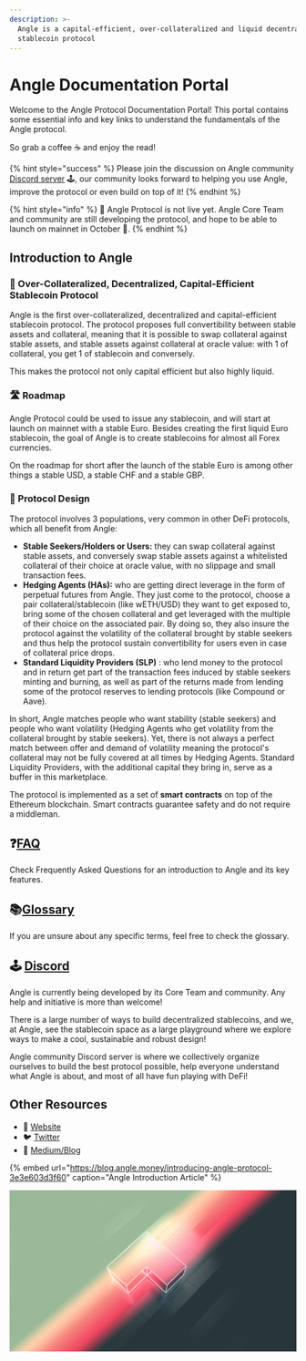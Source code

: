 ```yaml
---
description: >-
  Angle is a capital-efficient, over-collateralized and liquid decentralized
  stablecoin protocol
---
```


# Angle Documentation Portal

Welcome to the Angle Protocol Documentation Portal! This portal contains some essential info and key links to understand the fundamentals of the Angle protocol.

So grab a coffee ☕ and enjoy the read!

{% hint style="success" %}
Please join the discussion on Angle community [Discord server](https://discord.gg/67WSSZqBG6) 🕹️, our community looks forward to helping you use Angle, improve the protocol or even build on top of it!
{% endhint %}

{% hint style="info" %}
📅 Angle Protocol is not live yet. Angle Core Team and community are still developing the protocol, and hope to be able to launch on mainnet in October 🍁.
{% endhint %}

## Introduction to Angle

### 🏅 Over-Collateralized, Decentralized, Capital-Efficient Stablecoin Protocol

Angle is the first over-collateralized, decentralized and capital-efficient stablecoin protocol. The protocol proposes full convertibility between stable assets and collateral, meaning that it is possible to swap collateral against stable assets, and stable assets against collateral at oracle value: with 1 of collateral, you get 1 of stablecoin and conversely.

This makes the protocol not only capital efficient but also highly liquid.

### 🛣️ Roadmap

Angle Protocol could be used to issue any stablecoin, and will start at launch on mainnet with a stable Euro. Besides creating the first liquid Euro stablecoin, the goal of Angle is to create stablecoins for almost all Forex currencies.

On the roadmap for short after the launch of the stable Euro is among other things a stable USD, a stable CHF and a stable GBP.

### 🎨 Protocol Design

The protocol involves 3 populations, very common in other DeFi protocols, which all benefit from Angle:

* **Stable Seekers/Holders or Users:** they can swap collateral against stable assets, and conversely swap stable assets against a whitelisted collateral of their choice at oracle value, with no slippage and small transaction fees.
* **Hedging Agents (HAs):** who are getting direct leverage in the form of perpetual futures from Angle. They just come to the protocol, choose a pair collateral/stablecoin (like wETH/USD) they want to get exposed to, bring some of the chosen collateral and get leveraged with the multiple of their choice on the associated pair. By doing so, they also insure the protocol against the volatility of the collateral brought by stable seekers and thus help the protocol sustain convertibility for users even in case of collateral price drops.
* **Standard Liquidity Providers (SLP)** : who lend money to the protocol and in return get part of the transaction fees induced by stable seekers minting and burning, as well as part of the returns made from lending some of the protocol reserves to lending protocols (like Compound or Aave). 

In short, Angle matches people who want stability (stable seekers) and people who want volatility (Hedging Agents who get volatility from the collateral brought by stable seekers). Yet, there is not always a perfect match between offer and demand of volatility meaning the protocol's collateral may not be fully covered at all times by Hedging Agents. Standard Liquidity Providers, with the additional capital they bring in, serve as a buffer in this marketplace.

The protocol is implemented as a set of **smart contracts** on top of the Ethereum blockchain. Smart contracts guarantee safety and do not require a middleman.

## ❓[FAQ](faq.md)

Check Frequently Asked Questions for an introduction to Angle and its key features.

## 📚[Glossary](glossary.md)

If you are unsure about any specific terms, feel free to check the glossary.

## 🕹️ [Discord](https://discord.gg/3vaHCJw7Mz)

Angle is currently being developed by its Core Team and community. Any help and initiative is more than welcome!

There is a large number of ways to build decentralized stablecoins, and we, at Angle, see the stablecoin space as a large playground where we explore ways to make a cool, sustainable and robust design!

Angle community Discord server is where we collectively organize ourselves to build the best protocol possible, help everyone understand what Angle is about, and most of all have fun playing with DeFi!

## Other Resources

* 📡 [Website](https://angle.money) 
* 🐦 [Twitter](https://twitter.com/AngleProtocol)
* 🌳 [Medium/Blog](https://blog.angle.money)

{% embed url="https://blog.angle.money/introducing-angle-protocol-3e3e603d3f60" caption="Angle Introduction Article" %}

![Join Angle Playground!](.gitbook/assets/angle_multi_back.jpg)

